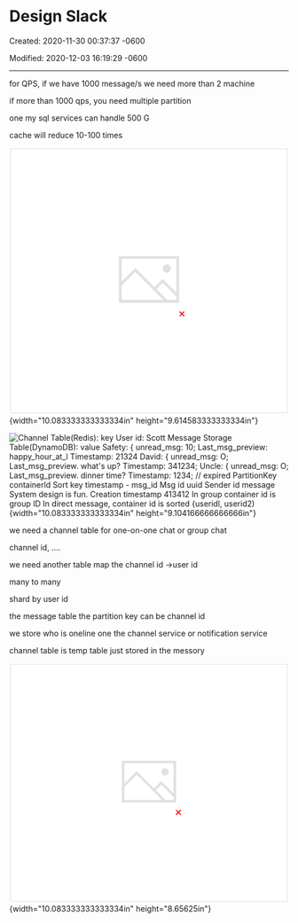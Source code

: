 # Design Slack 

Created: 2020-11-30 00:37:37 -0600

Modified: 2020-12-03 16:19:29 -0600

---

for QPS, if we have 1000 message/s we need more than 2 machine



if more than 1000 qps, you need multiple partition



one my sql services can handle 500 G



cache will reduce 10-100 times

![Data MOdel User Table (SQL): Id (shard key) uuid name Friend table (SQL): Shard_key: user_id_l user id 1 david id user id 1 Scott id user id 2 Scott id user id 2 david id Group membership Table (SQL): group_id uuid uuid User_id(shard key) david id Scott status Online connected date 1234355 connected date 1234355 join_date 1232r54 1234355 timezone Los Angeles Last view date 12345354 Last view date 34121455 role user Admin team safety Last view date Last sec. 124153456 ](../../media/Message-Slack-Design-Slack-image1.png){width="10.083333333333334in" height="9.614583333333334in"}



![Channel Table(Redis): key User id: Scott Message Storage Table(DynamoDB): value Safety: { unread_msg: 10; Last_msg_preview: happy_hour_at_l Timestamp: 21324 David: { unread_msg: O; Last_msg_preview. what's up? Timestamp: 341234; Uncle: { unread_msg: O; Last_msg_preview. dinner time? Timestamp: 1234; // expired PartitionKey containerld Sort key timestamp - msg_id Msg id uuid Sender id message System design is fun. Creation timestamp 413412 In group container id is group ID In direct message, container id is sorted {useridl, userid2) ](../../media/Message-Slack-Design-Slack-image2.png){width="10.083333333333334in" height="9.104166666666666in"}







we need a channel table for one-on-one chat or group chat



channel id, ....



we need another table map the channel id ->user id

many to many

shard by user id





the message table the partition key can be channel id



we store who is oneline one the channel service or notification service



channel table is temp table just stored in the messory







![1 ](../../media/Message-Slack-Design-Slack-image3.png){width="10.083333333333334in" height="8.65625in"}



